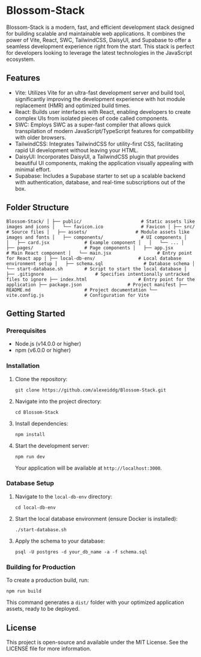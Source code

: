 Blossom-Stack
=============

Blossom-Stack is a modern, fast, and efficient development stack designed for building scalable and maintainable web applications. It combines the power of Vite, React, SWC, TailwindCSS, DaisyUI, and Supabase to offer a seamless development experience right from the start. This stack is perfect for developers looking to leverage the latest technologies in the JavaScript ecosystem.

Features
--------

-   Vite: Utilizes Vite for an ultra-fast development server and build tool, significantly improving the development experience with hot module replacement (HMR) and optimized build times.
-   React: Builds user interfaces with React, enabling developers to create complex UIs from isolated pieces of code called components.
-   SWC: Employs SWC as a super-fast compiler that allows quick transpilation of modern JavaScript/TypeScript features for compatibility with older browsers.
-   TailwindCSS: Integrates TailwindCSS for utility-first CSS, facilitating rapid UI development without leaving your HTML.
-   DaisyUI: Incorporates DaisyUI, a TailwindCSS plugin that provides beautiful UI components, making the application visually appealing with minimal effort.
-   Supabase: Includes a Supabase starter to set up a scalable backend with authentication, database, and real-time subscriptions out of the box.

Folder Structure
----------------


`Blossom-Stack/
│
├── public/                      # Static assets like images and icons
│   └── favicon.ico              # Favicon
│
├── src/                         # Source files
│   ├── assets/                  # Module assets like images and fonts
│   ├── components/              # UI components
│   │   ├── card.jsx             # Example component
│   │   └── ...
│   ├── pages/                   # Page components
│   ├── app.jsx                  # Main React component
│   └── main.jsx                 # Entry point for React app
│
├── local-db-env/                # Local database environment setup
│   ├── schema.sql               # Database schema
│   └── start-database.sh        # Script to start the local database
│
├── .gitignore                   # Specifies intentionally untracked files to ignore
├── index.html                   # Entry point for the application
├── package.json                 # Project manifest
├── README.md                    # Project documentation
└── vite.config.js               # Configuration for Vite`

Getting Started
---------------

### Prerequisites

-   Node.js (v14.0.0 or higher)
-   npm (v6.0.0 or higher)

### Installation

1.  Clone the repository:

    `git clone https://github.com/alexeiddg/Blossom-Stack.git`

2.  Navigate into the project directory:

    `cd Blossom-Stack`

3.  Install dependencies:

    `npm install`

4.  Start the development server:

    `npm run dev`

    Your application will be available at `http://localhost:3000`.

### Database Setup

1.  Navigate to the `local-db-env` directory:

    `cd local-db-env`

2.  Start the local database environment (ensure Docker is installed):

    `./start-database.sh`

3.  Apply the schema to your database:

    `psql -U postgres -d your_db_name -a -f schema.sql`

### Building for Production

To create a production build, run:

`npm run build`

This command generates a `dist/` folder with your optimized application assets, ready to be deployed.

License
-------

This project is open-source and available under the MIT License. See the LICENSE file for more information.
